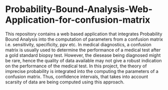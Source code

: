 # Probability-Bound-Analysis-Web-Application-for-confusion-matrix
This repository contains a web based application that integrates Probability Bound Analysis into the computation of parameters from a confusion matrix i.e. sensitivity, specificity, ppv etc.
In medical diagnostics, a confusion matrix is usually used to determine the performance of a medical test after a gold standard biopsy test. However, the diesease being diagnosed might be rare, hence the quality of data available may not give a robust indication on the performance of the medical test. In this project, the theory of imprecise probability is integrated into the computing the parameters of a confusion matrix. Thus, confidence intervals, that takes into account scarsity of data are being computed using this approach.   
